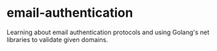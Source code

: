 # email-authentication
Learning about email authentication protocols and using Golang's net libraries to validate given domains.
